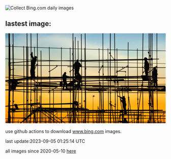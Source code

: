 ![Collect Bing.com daily images](https://github.com/counter2015/bing-daily-images/workflows/Collect%20Bing.com%20daily%20images/badge.svg)
## lastest image:
![](images/LaborDayWorkers.jpg)

use github actions to download www.bing.com images.

last update:2023-09-05 01:25:14 UTC

all images since 2020-05-10 [here](https://github.com/counter2015/bing-daily-images/tree/master/images) 
